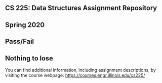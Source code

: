 ## CS 225: Data Structures Assignment Repository
## Spring 2020
## Pass/Fail
## Nothing to lose

You can find additional information, including assignment descriptions, by visiting the course webpage: https://courses.engr.illinois.edu/cs225/
